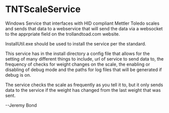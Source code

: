 # TNTScaleService

Windows Service that interfaces with HID compliant Mettler Toledo scales and sends that data to a webservice that will send the data via a websocket to the apprpriate field on the trollandtoad.com website. 

InstallUtil.exe should be used to install the service per the standard. 

This service has in the install directory a config file that allows for the setting of many different things to include, url of service to send data to, the frequency of checks for weight changes on the scale, the enabling or disabling of debug mode and the paths for log files that will be generated if debug is on. 

The service checks the scale as frequently as you tell it to, but it only sends data to the service if the weight has changed from the last weight that was sent. 

--Jeremy Bond
